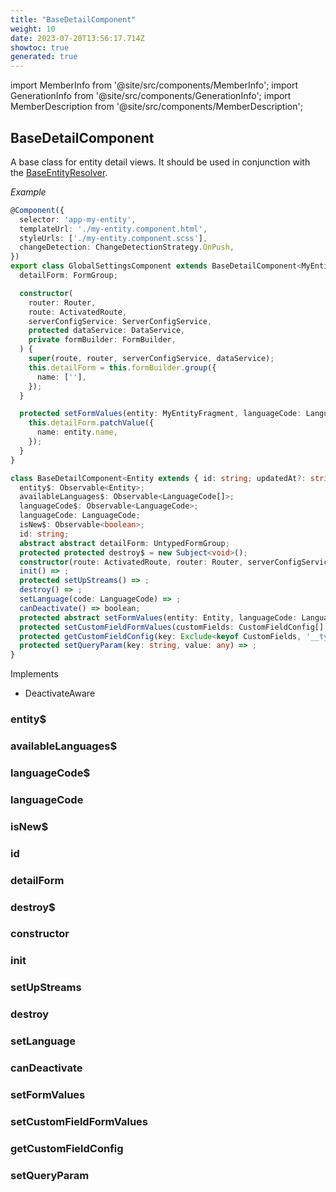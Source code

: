 ```yaml
---
title: "BaseDetailComponent"
weight: 10
date: 2023-07-20T13:56:17.714Z
showtoc: true
generated: true
---
```

<!-- This file was generated from the Vendure source. Do not modify. Instead, re-run the "docs:build" script -->
import MemberInfo from '@site/src/components/MemberInfo';
import GenerationInfo from '@site/src/components/GenerationInfo';
import MemberDescription from '@site/src/components/MemberDescription';


## BaseDetailComponent

<GenerationInfo sourceFile="packages/admin-ui/src/lib/core/src/common/base-detail.component.ts" sourceLine="56" packageName="@vendure/admin-ui" />

A base class for entity detail views. It should be used in conjunction with the
<a href='/admin-ui-api/list-detail-views/base-entity-resolver#baseentityresolver'>BaseEntityResolver</a>.

*Example*

```TypeScript
@Component({
  selector: 'app-my-entity',
  templateUrl: './my-entity.component.html',
  styleUrls: ['./my-entity.component.scss'],
  changeDetection: ChangeDetectionStrategy.OnPush,
})
export class GlobalSettingsComponent extends BaseDetailComponent<MyEntityFragment> implements OnInit {
  detailForm: FormGroup;

  constructor(
    router: Router,
    route: ActivatedRoute,
    serverConfigService: ServerConfigService,
    protected dataService: DataService,
    private formBuilder: FormBuilder,
  ) {
    super(route, router, serverConfigService, dataService);
    this.detailForm = this.formBuilder.group({
      name: [''],
    });
  }

  protected setFormValues(entity: MyEntityFragment, languageCode: LanguageCode): void {
    this.detailForm.patchValue({
      name: entity.name,
    });
  }
}
```

```ts title="Signature"
class BaseDetailComponent<Entity extends { id: string; updatedAt?: string }> implements DeactivateAware {
  entity$: Observable<Entity>;
  availableLanguages$: Observable<LanguageCode[]>;
  languageCode$: Observable<LanguageCode>;
  languageCode: LanguageCode;
  isNew$: Observable<boolean>;
  id: string;
  abstract abstract detailForm: UntypedFormGroup;
  protected protected destroy$ = new Subject<void>();
  constructor(route: ActivatedRoute, router: Router, serverConfigService: ServerConfigService, dataService: DataService)
  init() => ;
  protected setUpStreams() => ;
  destroy() => ;
  setLanguage(code: LanguageCode) => ;
  canDeactivate() => boolean;
  protected abstract setFormValues(entity: Entity, languageCode: LanguageCode) => void;
  protected setCustomFieldFormValues(customFields: CustomFieldConfig[], formGroup: AbstractControl | null, entity: T, currentTranslation?: TranslationOf<T>) => ;
  protected getCustomFieldConfig(key: Exclude<keyof CustomFields, '__typename'>) => CustomFieldConfig[];
  protected setQueryParam(key: string, value: any) => ;
}
```
Implements

 * DeactivateAware



### entity$

<MemberInfo kind="property" type="Observable&#60;Entity&#62;"   />


### availableLanguages$

<MemberInfo kind="property" type="Observable&#60;<a href='/typescript-api/common/language-code#languagecode'>LanguageCode</a>[]&#62;"   />


### languageCode$

<MemberInfo kind="property" type="Observable&#60;<a href='/typescript-api/common/language-code#languagecode'>LanguageCode</a>&#62;"   />


### languageCode

<MemberInfo kind="property" type="<a href='/typescript-api/common/language-code#languagecode'>LanguageCode</a>"   />


### isNew$

<MemberInfo kind="property" type="Observable&#60;boolean&#62;"   />


### id

<MemberInfo kind="property" type="string"   />


### detailForm

<MemberInfo kind="property" type="UntypedFormGroup"   />


### destroy$

<MemberInfo kind="property" type=""   />


### constructor

<MemberInfo kind="method" type="(route: ActivatedRoute, router: Router, serverConfigService: ServerConfigService, dataService: <a href='/admin-ui-api/providers/data-service#dataservice'>DataService</a>) => BaseDetailComponent"   />


### init

<MemberInfo kind="method" type="() => "   />


### setUpStreams

<MemberInfo kind="method" type="() => "   />


### destroy

<MemberInfo kind="method" type="() => "   />


### setLanguage

<MemberInfo kind="method" type="(code: <a href='/typescript-api/common/language-code#languagecode'>LanguageCode</a>) => "   />


### canDeactivate

<MemberInfo kind="method" type="() => boolean"   />


### setFormValues

<MemberInfo kind="method" type="(entity: Entity, languageCode: <a href='/typescript-api/common/language-code#languagecode'>LanguageCode</a>) => void"   />


### setCustomFieldFormValues

<MemberInfo kind="method" type="(customFields: <a href='/typescript-api/custom-fields/custom-field-config#customfieldconfig'>CustomFieldConfig</a>[], formGroup: AbstractControl | null, entity: T, currentTranslation?: TranslationOf&#60;T&#62;) => "   />


### getCustomFieldConfig

<MemberInfo kind="method" type="(key: Exclude&#60;keyof <a href='/typescript-api/custom-fields/#customfields'>CustomFields</a>, '__typename'&#62;) => <a href='/typescript-api/custom-fields/custom-field-config#customfieldconfig'>CustomFieldConfig</a>[]"   />


### setQueryParam

<MemberInfo kind="method" type="(key: string, value: any) => "   />


